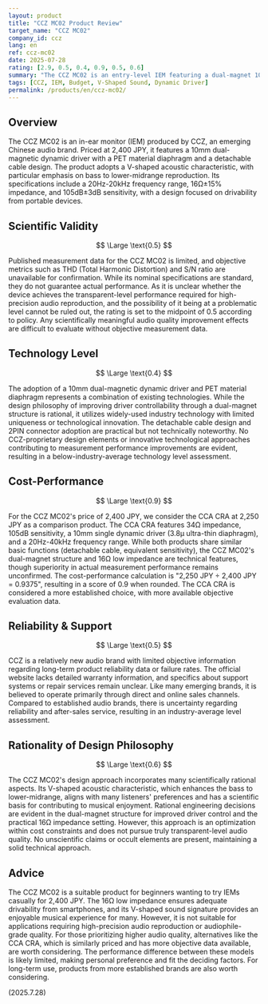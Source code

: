 ```yaml
---
layout: product
title: "CCZ MC02 Product Review"
target_name: "CCZ MC02"
company_id: ccz
lang: en
ref: ccz-mc02
date: 2025-07-28
rating: [2.9, 0.5, 0.4, 0.9, 0.5, 0.6]
summary: "The CCZ MC02 is an entry-level IEM featuring a dual-magnet 10mm driver at 2,400 JPY. While measurement data is unavailable, it demonstrates strong competitiveness in cost-performance."
tags: [CCZ, IEM, Budget, V-Shaped Sound, Dynamic Driver]
permalink: /products/en/ccz-mc02/
---
```


## Overview

The CCZ MC02 is an in-ear monitor (IEM) produced by CCZ, an emerging Chinese audio brand. Priced at 2,400 JPY, it features a 10mm dual-magnetic dynamic driver with a PET material diaphragm and a detachable cable design. The product adopts a V-shaped acoustic characteristic, with particular emphasis on bass to lower-midrange reproduction. Its specifications include a 20Hz-20kHz frequency range, 16Ω±15% impedance, and 105dB±3dB sensitivity, with a design focused on drivability from portable devices.

## Scientific Validity

$$ \Large \text{0.5} $$

Published measurement data for the CCZ MC02 is limited, and objective metrics such as THD (Total Harmonic Distortion) and S/N ratio are unavailable for confirmation. While its nominal specifications are standard, they do not guarantee actual performance. As it is unclear whether the device achieves the transparent-level performance required for high-precision audio reproduction, and the possibility of it being at a problematic level cannot be ruled out, the rating is set to the midpoint of 0.5 according to policy. Any scientifically meaningful audio quality improvement effects are difficult to evaluate without objective measurement data.

## Technology Level

$$ \Large \text{0.4} $$

The adoption of a 10mm dual-magnetic dynamic driver and PET material diaphragm represents a combination of existing technologies. While the design philosophy of improving driver controllability through a dual-magnet structure is rational, it utilizes widely-used industry technology with limited uniqueness or technological innovation. The detachable cable design and 2PIN connector adoption are practical but not technically noteworthy. No CCZ-proprietary design elements or innovative technological approaches contributing to measurement performance improvements are evident, resulting in a below-industry-average technology level assessment.

## Cost-Performance

$$ \Large \text{0.9} $$

For the CCZ MC02's price of 2,400 JPY, we consider the CCA CRA at 2,250 JPY as a comparison product. The CCA CRA features 34Ω impedance, 105dB sensitivity, a 10mm single dynamic driver (3.8μ ultra-thin diaphragm), and a 20Hz-40kHz frequency range. While both products share similar basic functions (detachable cable, equivalent sensitivity), the CCZ MC02's dual-magnet structure and 16Ω low impedance are technical features, though superiority in actual measurement performance remains unconfirmed. The cost-performance calculation is "2,250 JPY ÷ 2,400 JPY = 0.9375", resulting in a score of 0.9 when rounded. The CCA CRA is considered a more established choice, with more available objective evaluation data.

## Reliability & Support

$$ \Large \text{0.5} $$

CCZ is a relatively new audio brand with limited objective information regarding long-term product reliability data or failure rates. The official website lacks detailed warranty information, and specifics about support systems or repair services remain unclear. Like many emerging brands, it is believed to operate primarily through direct and online sales channels. Compared to established audio brands, there is uncertainty regarding reliability and after-sales service, resulting in an industry-average level assessment.

## Rationality of Design Philosophy

$$ \Large \text{0.6} $$

The CCZ MC02's design approach incorporates many scientifically rational aspects. Its V-shaped acoustic characteristic, which enhances the bass to lower-midrange, aligns with many listeners' preferences and has a scientific basis for contributing to musical enjoyment. Rational engineering decisions are evident in the dual-magnet structure for improved driver control and the practical 16Ω impedance setting. However, this approach is an optimization within cost constraints and does not pursue truly transparent-level audio quality. No unscientific claims or occult elements are present, maintaining a solid technical approach.

## Advice

The CCZ MC02 is a suitable product for beginners wanting to try IEMs casually for 2,400 JPY. The 16Ω low impedance ensures adequate drivability from smartphones, and its V-shaped sound signature provides an enjoyable musical experience for many. However, it is not suitable for applications requiring high-precision audio reproduction or audiophile-grade quality. For those prioritizing higher audio quality, alternatives like the CCA CRA, which is similarly priced and has more objective data available, are worth considering. The performance difference between these models is likely limited, making personal preference and fit the deciding factors. For long-term use, products from more established brands are also worth considering.

(2025.7.28)
